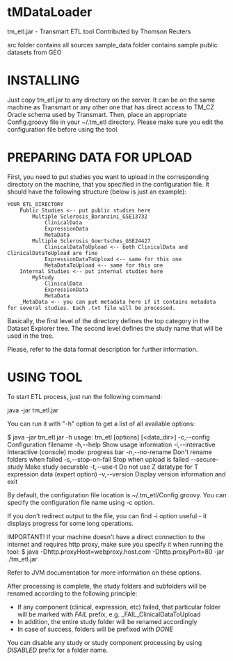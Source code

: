 tMDataLoader
============

tm_etl.jar - Transmart ETL tool
Contributed by Thomson Reuters

src folder contains all sources
sample_data folder contains sample public datasets from GEO


INSTALLING
==========

Just copy tm_etl.jar to any directory on the server. It can be on the same machine as Transmart or any other one that has direct access to TM_CZ Oracle schema used by Transmart.
Then, place an appropriate Config.groovy file in your ~/.tm_etl directory. Please make sure you edit the configuration file before using the tool.

PREPARING DATA FOR UPLOAD
=========================

First, you need to put studies you want to upload in the corresponding directory on the machine, that you specified in the configuration file.
It should have the following structure (below is just an example):

	YOUR_ETL_DIRECTORY
		Public Studies <-- put public studies here
			Multiple Sclerosis_Baranzini_GSE13732
				ClinicalData
				ExpressionData
				MetaData
			Multiple Sclerosis_Goertsches_GSE24427
				ClinicalDataToUpload <-- both ClinicalData and ClinicalDataToUpload are fine
				ExpressionDataToUpload <-- same for this one
				MetaDataToUpload <-- same for this one
		Internal Studies <-- put internal studies here
			MyStudy
				ClinicalData
				ExpressionData
				MetaData
		_MetaData <-- you can put metadata here if it contains metadata for several studies. Each .txt file will be processed.
			
Basically, the first level of the directory defines the top category in the Dataset Explorer tree.
The second level defines the study name that will be used in the tree.

Please, refer to the data format description for further information.

USING TOOL
==========

To start ETL process, just run the following command:

java -jar tm_etl.jar

You can run it with "-h" option to get a list of all available options:

$ java -jar tm_etl.jar -h
usage: tm_etl [options] [<data_dir>]
 -c,--config <config>   Configuration filename
 -h,--help              Show usage information
 -i,--interactive       Interactive (console) mode: progress bar
 -n,--no-rename         Don't rename folders when failed
 -s,--stop-on-fail      Stop when upload is failed
    --secure-study      Make study securable
 -t,--use-t             Do not use Z datatype for T expression data
                        (expert option)
 -v,--version           Display version information and exit
 
By default, the configuration file location is ~/.tm_etl/Config.groovy.
You can specify the configuration file name using -c option.

If you don't redirect output to the file, you can find -i option useful - it displays progress for some long operations.

IMPORTANT! If your machine doesn't have a direct connection to the internet and requires http proxy, make sure you specify it when running the tool:
$ java -Dhttp.proxyHost=webproxy.host.com -Dhttp.proxyPort=80 -jar ./tm_etl.jar

Refer to JVM documentation for more information on these options.

After processing is complete, the study folders and subfolders will be renamed according to the following principle:

 - If any component (clinical, expression, etc) failed, that particular folder will be marked with _FAIL_ prefix, e.g. _FAIL_ClinicalDataToUpload
 - In addition, the entire study folder will be renamed accordingly
 - In case of success, folders will be prefixed with _DONE_
 
You can disable any study or study component processing by using _DISABLED_ prefix for a folder name.



 
 

